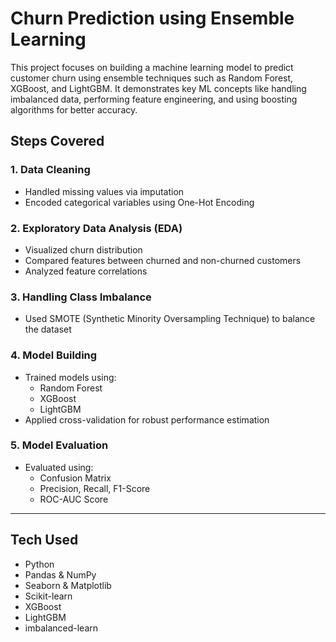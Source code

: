 #  Churn Prediction using Ensemble Learning

This project focuses on building a machine learning model to predict customer churn using ensemble techniques such as Random Forest, XGBoost, and LightGBM. It demonstrates key ML concepts like handling imbalanced data, performing feature engineering, and using boosting algorithms for better accuracy.


##  Steps Covered

### 1. **Data Cleaning**
- Handled missing values via imputation
- Encoded categorical variables using One-Hot Encoding

### 2. **Exploratory Data Analysis (EDA)**
- Visualized churn distribution
- Compared features between churned and non-churned customers
- Analyzed feature correlations

### 3. **Handling Class Imbalance**
- Used SMOTE (Synthetic Minority Oversampling Technique) to balance the dataset

### 4. **Model Building**
- Trained models using:
  - Random Forest
  - XGBoost
  - LightGBM
- Applied cross-validation for robust performance estimation

### 5. **Model Evaluation**
- Evaluated using:
  - Confusion Matrix
  - Precision, Recall, F1-Score
  - ROC-AUC Score

---

##  Tech Used
- Python
- Pandas & NumPy
- Seaborn & Matplotlib
- Scikit-learn
- XGBoost
- LightGBM
- imbalanced-learn
